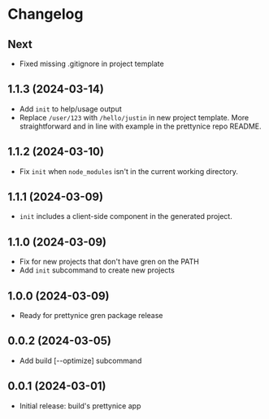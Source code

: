 # Changelog

## Next

* Fixed missing .gitignore in project template

## 1.1.3 (2024-03-14)

* Add `init` to help/usage output
* Replace `/user/123` with `/hello/justin` in new project template. More
  straightforward and in line with example in the prettynice repo README.

## 1.1.2 (2024-03-10)

* Fix `init` when `node_modules` isn't in the current working directory.

## 1.1.1 (2024-03-09)

* `init` includes a client-side component in the generated project.

## 1.1.0 (2024-03-09)

* Fix for new projects that don't have gren on the PATH
* Add `init` subcommand to create new projects

## 1.0.0 (2024-03-09)

* Ready for prettynice gren package release

## 0.0.2 (2024-03-05)

* Add build [--optimize] subcommand

## 0.0.1 (2024-03-01)

* Initial release: build's prettynice app
